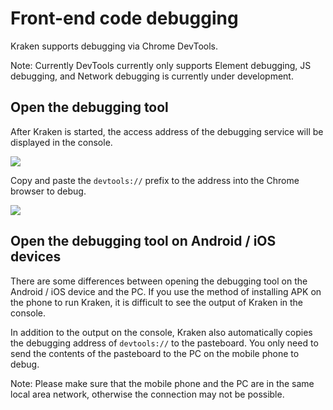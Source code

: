 # Front-end code debugging

Kraken supports debugging via Chrome DevTools.

Note: Currently DevTools currently only supports Element debugging, JS debugging, and Network debugging is currently under development.

## Open the debugging tool

After Kraken is started, the access address of the debugging service will be displayed in the console.

<img src="https://andycall.oss-cn-beijing.aliyuncs.com/images/20210323142503.jpg" style="max-width:800px"></img>

Copy and paste the `devtools://` prefix to the address into the Chrome browser to debug.

<img src="https://andycall.oss-cn-beijing.aliyuncs.com/images/20210323143003.jpeg" style="max-width:800px"></img>

## Open the debugging tool on Android / iOS devices

There are some differences between opening the debugging tool on the Android / iOS device and the PC. If you use the method of installing APK on the phone to run Kraken, it is difficult to see the output of Kraken in the console.

In addition to the output on the console, Kraken also automatically copies the debugging address of `devtools://` to the pasteboard. You only need to send the contents of the pasteboard to the PC on the mobile phone to debug.

Note: Please make sure that the mobile phone and the PC are in the same local area network, otherwise the connection may not be possible.
